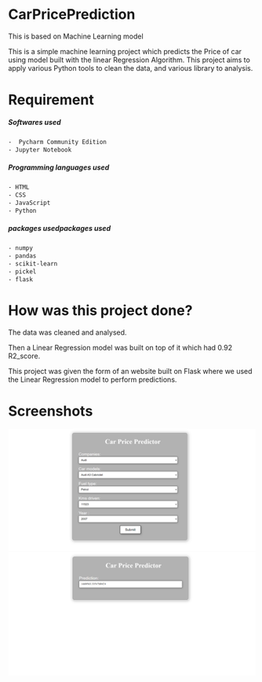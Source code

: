 # CarPricePrediction
This is based on Machine Learning model

This is a simple machine learning project which predicts the Price of car using model built with the linear Regression Algorithm. This project aims to apply various Python tools to clean the data, and various library to analysis. 

# Requirement
##### Softwares used
```
-  Pycharm Community Edition
- Jupyter Notebook
```


##### Programming languages used
```
- HTML
- CSS
- JavaScript
- Python
```
##### packages usedpackages used
```
- numpy
- pandas
- scikit-learn
- pickel
- flask
```
# How was this project done?
The data was cleaned and analysed.

Then a Linear Regression model was built on top of it which had 0.92 R2_score.

This project was given the form of an website built on Flask where we used the Linear Regression model to perform predictions.

# Screenshots
![screenshot1](https://github.com/shreyaskale2001/CarPricePrediction/blob/master/Screenshot%20(1).png)
![screenshot1](https://github.com/shreyaskale2001/CarPricePrediction/blob/master/Screenshot%20(2).png)


